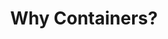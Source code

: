 ---
type: "module"
title: "Why Containers?"
description: "This section introduces the concept of containers, their benefits, and why they are essential in modern application development and deployment."
banner: "images/exoscale-icon.svg"
weight: 1
tags: [docker, containers]
level: "beginner"
categories: "basics"
---